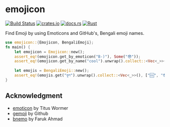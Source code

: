 # emojicon
[![Build Status](https://github.com/mominul/emojicon/actions/workflows/main.yml/badge.svg?branch=main)](https://github.com/mominul/emojicon/actions?query=branch%3Amain)
[![crates.io](https://img.shields.io/crates/v/emojicon.svg)](https://crates.io/crates/emojicon)
[![docs.rs](https://docs.rs/emojicon/badge.svg)](https://docs.rs/emojicon/0.4.0/emojicon/)
[![Rust](https://img.shields.io/badge/rust-1.56.0%2B-blue.svg?maxAge=3600)](https://blog.rust-lang.org/2021/10/21/Rust-1.56.0.html)

Find Emoji by using Emoticons and GitHub's, Bengali emoji names.

```rust
use emojicon::{Emojicon, BengaliEmoji};
fn main() {
    let emojicon = Emojicon::new();
    assert_eq!(emojicon.get_by_emoticon("B-)"), Some("😎"));
    assert_eq!(emojicon.get_by_name("cool").unwrap().collect::<Vec<_>>(), ["😎", "🆒"]);
    
    let emojis = BengaliEmoji::new();
    assert_eq!(emojis.get("কুল").unwrap().collect::<Vec<_>>(), ["🆒", "😎"]);
}
```

## Acknowledgment
* [emoticon](https://github.com/wooorm/emoticon) by Titus Wormer
* [gemoji](https://github.com/github/gemoji) by Github
* [bnemo](https://github.com/faruk-ahmad/bnemo) by Faruk Ahmad
